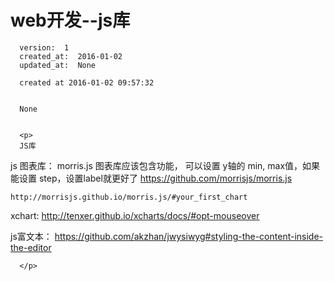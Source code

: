 
  # web开发--js库

      version:  1
      created_at:  2016-01-02
      updated_at:  None

      created at 2016-01-02 09:57:32 


      None


      <p>
      JS库

js 图表库： morris.js
	图表库应该包含功能， 可以设置 y轴的 min, max值，如果能设置  step，设置label就更好了
	https://github.com/morrisjs/morris.js

	http://morrisjs.github.io/morris.js/#your_first_chart

xchart:
	http://tenxer.github.io/xcharts/docs/#opt-mouseover


js富文本：
	https://github.com/akzhan/jwysiwyg#styling-the-content-inside-the-editor

      </p>

  